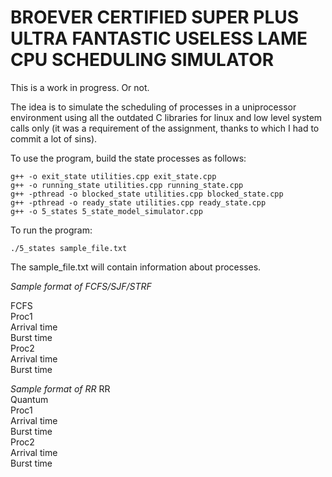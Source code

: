 # BROEVER CERTIFIED SUPER PLUS ULTRA FANTASTIC USELESS LAME CPU SCHEDULING SIMULATOR

This is a work in progress. Or not.

The idea is to simulate the scheduling of processes in a uniprocessor environment using all the outdated C libraries for linux and low level system calls only (it was a requirement of the assignment, thanks to which I had to commit a lot of sins). 

To use the program, build the state processes as follows:
```g++ -o new_state utilities.cpp new_state.cpp
g++ -o exit_state utilities.cpp exit_state.cpp
g++ -o running_state utilities.cpp running_state.cpp
g++ -pthread -o blocked_state utilities.cpp blocked_state.cpp
g++ -pthread -o ready_state utilities.cpp ready_state.cpp
g++ -o 5_states 5_state_model_simulator.cpp
```

To run the program:

```
./5_states sample_file.txt
```

The sample_file.txt will contain information about processes.

*Sample format of FCFS/SJF/STRF*

FCFS  
Proc1  
Arrival time  
Burst time  
Proc2  
Arrival time  
Burst time  

*Sample format of RR*
RR  
Quantum  
Proc1  
Arrival time  
Burst time  
Proc2  
Arrival time  
Burst time  

